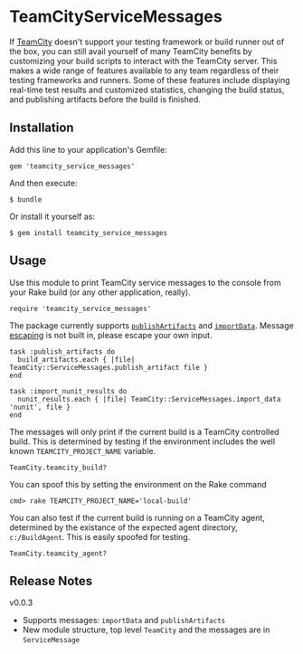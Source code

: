 # TeamCityServiceMessages

If [TeamCity][1] doesn't support your testing framework or build runner out of the box, you can still avail yourself of many TeamCity benefits by customizing your build scripts to interact with the TeamCity server. This makes a wide range of features available to any team regardless of their testing frameworks and runners. Some of these features include displaying real-time test results and customized statistics, changing the build status, and publishing artifacts before the build is finished.

## Installation

Add this line to your application's Gemfile:

    gem 'teamcity_service_messages'

And then execute:

    $ bundle

Or install it yourself as:

    $ gem install teamcity_service_messages

## Usage
Use this module to print TeamCity service messages to the console from your Rake build (or any other application, really).

    require 'teamcity_service_messages'

The package currently supports [`publishArtifacts`][3] and [`importData`][4]. Message [escaping][2] is not built in, please escape your own input.
    
    task :publish_artifacts do
      build_artifacts.each { |file| TeamCity::ServiceMessages.publish_artifact file }
    end
    
    task :import_nunit_results do 
      nunit_results.each { |file| TeamCity::ServiceMessages.import_data 'nunit', file }
    end

The messages will only print if the current build is a TeamCity controlled build. This is determined by testing if the environment includes the well known `TEAMCITY_PROJECT_NAME` variable.

    TeamCity.teamcity_build?

You can spoof this by setting the environment on the Rake command

    cmd> rake TEAMCITY_PROJECT_NAME='local-build'
    
You can also test if the current build is running on a TeamCity agent, determined by the existance of the expected agent directory, `c:/BuildAgent`. This is easily spoofed for testing.

    TeamCity.teamcity_agent?

## Release Notes
v0.0.3
* Supports messages: `importData` and `publishArtifacts`
* New module structure, top level `TeamCity` and the messages are in `ServiceMessage`

 [1]: http://confluence.jetbrains.net/display/TCD7/Build+Script+Interaction+with+TeamCity
 [2]: http://confluence.jetbrains.net/display/TCD7/Build+Script+Interaction+with+TeamCity#BuildScriptInteractionwithTeamCity-ServiceMessages
 [3]: http://confluence.jetbrains.net/display/TCD7/Build+Script+Interaction+with+TeamCity#BuildScriptInteractionwithTeamCity-PublishingArtifactswhiletheBuildisStillinProgress
 [4]: http://confluence.jetbrains.net/display/TCD7/Build+Script+Interaction+with+TeamCity#BuildScriptInteractionwithTeamCity-ImportingXMLReports